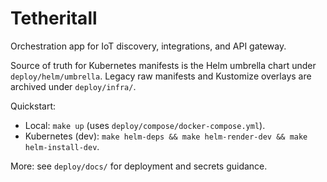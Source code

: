 # Tetheritall

Orchestration app for IoT discovery, integrations, and API gateway.

Source of truth for Kubernetes manifests is the Helm umbrella chart under `deploy/helm/umbrella`.
Legacy raw manifests and Kustomize overlays are archived under `deploy/infra/`.

Quickstart:

- Local: `make up` (uses `deploy/compose/docker-compose.yml`).
- Kubernetes (dev): `make helm-deps && make helm-render-dev && make helm-install-dev`.

More: see `deploy/docs/` for deployment and secrets guidance.
